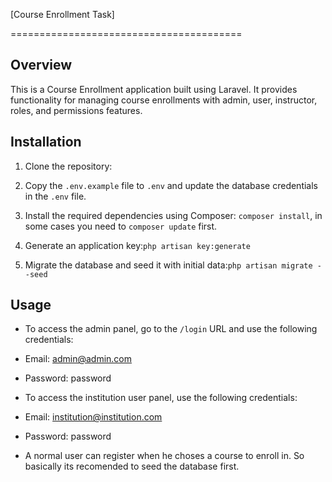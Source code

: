 [Course Enrollment Task]

========================================

Overview
----------------------------------------

This is a Course Enrollment application built using Laravel. It provides functionality for managing course enrollments with admin, user, instructor, roles, and permissions features.

Installation
----------------------------------------

1. Clone the repository:

2. Copy the `.env.example` file to `.env` and update the database credentials in the `.env` file.

3. Install the required dependencies using Composer: `composer install`, in some cases you need to `composer update` first.


4. Generate an application key:`php artisan key:generate`


5. Migrate the database and seed it with initial data:`php artisan migrate --seed`



Usage
----------------------------------------

- To access the admin panel, go to the `/login` URL and use the following credentials:
- Email: admin@admin.com
- Password: password

- To access the institution user panel, use the following credentials:
- Email: institution@institution.com
- Password: password

- A normal user can register when he choses a course to enroll in. So basically its recomended to seed the database first.









